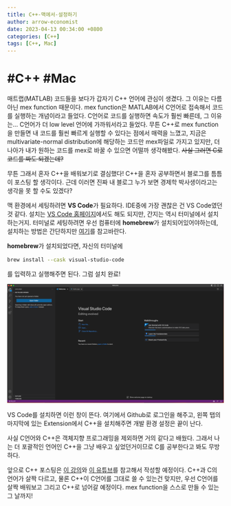 ```yaml
---
title: C++-맥에서-설정하기
author: arrow-economist
date: 2023-04-13 00:34:00 +0800
categories: [C++]
tags: [C++, Mac]
---
```


# #C++ #Mac

매트랩(MATLAB) 코드들을 보다가 갑자기 C++ 언어에 관심이 생겼다. 그 이유는 다름아닌 mex function 때문이다. mex function은 MATLAB에서 C언어로 접속해서 코드를 실행하는 개념이라고 들었다. C언어로 코드를 실행하면 속도가 훨씬 빠른데, 그 이유는... C언어가 더 low level 언어에 가까워서라고 들었다. 무튼 C++로 mex function을 만들면 내 코드를 훨씬 빠르게 실행할 수 있다는 점에서 매력을 느꼈고, 지금은 multivariate-normal distribution에 해당하는 코드만 mex파일로 가지고 있지만, 더 나아가 내가 원하는 코드를 mex로 바꿀 수 있으면 어떨까 생각해봤다. ~~사실 그러면 C로 코드를 짜도 되겠는데?~~

무튼 그래서 혼자 C++을 배워보기로 결심했다! C++을 혼자 공부하면서 블로그를 틈틈이 포스팅 할 생각이다. 근데 이러면 진짜 내 블로그 누가 보면 경제학 박사생이라고는 생각을 못 할 수도 있겠다?

맥 환경에서 세팅하려면 **VS Code**가 필요하다. IDE중에 가장 괜찮은 건 VS Code였던 것 같다. 설치는 [VS Code 홈페이지](https://code.visualstudio.com/)에서도 해도 되지만, 간지는 역시 터미널에서 설치하는거지. 터미널로 세팅하려면 우선 컴퓨터에 **homebrew**가 설치되어있어야하는데, 설치하는 방법은 간단하지만 [여기](https://arrow-economist.github.io/mac/%EB%A7%A5-%ED%84%B0%EB%AF%B8%EB%84%90-%EC%84%B8%ED%8C%85%ED%95%98%EB%8A%94-%EB%B0%A9%EB%B2%95/#1-homebrew-%EC%84%A4%EC%B9%98)를 참고바란다.

**homebrew**가 설치되었다면, 자신의 터미널에

```bash
brew install --cask visual-studio-code
```

를 입력하고 실행해주면 된다. 그럼 설치 완료!

![enter image description here](https://raw.githubusercontent.com/arrow-economist/arrow-economist.github.io/master/images/cpp1.png)

VS Code를 설치하면 이런 창이 뜬다. 여기에서 Github로 로그인을 해주고, 왼쪽 탭의 마지막에 있는 Extension에서 C++을 설치해주면 개발 환경 설정은 끝이 난다.

사실 C언어와 C++은 객체지향 프로그래밍을 제외하면 거의 같다고 배웠다. 그래서 나는 더 포괄적인 언어인 C++을 그냥 배우고 싶었던거이므로 C를 공부한다고 봐도 무방하다.

앞으로 C++ 포스팅은 [이 강의](https://modoocode.com/231)와 [이 유튜브](https://www.youtube.com/playlist?list=PLlrATfBNZ98dudnM48yfGUldqGD0S4FFb)를 참고해서 작성할 예정이다. C++과 C의 언어가 살짝 다르고, 물론 C++이 C언어를 그대로 쓸 수 있는건 맞지만, 우선 C언어를 살짝 배워보고 그리고 C++로 넘어갈 예정이다. mex function을 스스로 만들 수 있는 그 날까지!

<!--stackedit_data:
eyJoaXN0b3J5IjpbLTEyNzU0MjM5NzEsMjEzNzY4MDYzNCwtNT
A2MDc2MzMyLDEwMTI1NjU1NjYsNDU2MDIwMzk2LC0xMDgzMTgw
MDg5LDE2NjUxNDE4NTVdfQ==
-->
